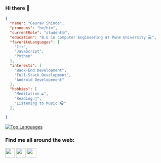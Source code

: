 ### Hi there 👋
<!--
**Abhiek187/Abhiek187** is a ✨ _special_ ✨ repository because its `README.md` (this file) appears on your GitHub profile.

Here are some ideas to get you started:

- 🔭 I’m currently working on ...
- 🌱 I’m currently learning ...
- 👯 I’m looking to collaborate on ...
- 🤔 I’m looking for help with ...
- 💬 Ask me about ...
- 📫 How to reach me: ...
- 😄 Pronouns: ...
- ⚡ Fun fact: ...
-->

```json
{
  "name": "Gaurav Shinde",
  "pronouns": "he/him",
  "currentRole": "student🤓",
  "education": "B.E in Computer Engineering at Pune University 💻",
  "favoriteLanguages": [
    "C++",
    "JavaScript",
    "Python"
  ],
  "interests": [
    "Back-End Development",
    "Full-Stack Development",
    "Android Developement"
  ],
  "hobbies": [
    "Meditation ☯",
    "Reading 📖",
    "Listening to Music 🎧"
  ],

}
```

[![Top Languages](https://github-readme-stats.vercel.app/api/top-langs/?username=Igaurav31&layout=compact&langs_count=8&theme=merko)](https://github.com/anuraghazra/github-readme-stats)

### Find me all around the web:


<p align="left">
<a href="https://discord.gg/Qvz753jRQS" target="blank"><img align="center" src="https://www.freepnglogos.com/uploads/discord-logo-png/discord-icon-your-gaming-dude-rsps-wow-minecraft-and-maplestory-2.png" title = "Discord" alt="" height="30" /></a>
<a href="https://twitter.com/Igaurav02__" target="blank"><img align="center" src="https://github.com/mishmanners/MishManners/blob/master/socials/twitter%20(2).png" title = "Twitter" alt="" height="30" /></a>
<a href="https://www.linkedin.com/in/gaurav-shinde-3105/" target="blank"><img align="center" src="https://github.com/mishmanners/MishManners/blob/master/socials/transparent-Linkedin-logo-icon.png" alt="" height="30" /></a>
</p>
